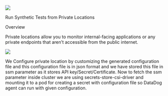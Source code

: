 <img src="https://imgix.datadoghq.com/img/dd_logo_n_70x75.png?ch=Width,DPR&fit=max&auto=format&w=70&h=75">


Run Synthetic Tests from Private Locations

Overview

Private locations allow you to monitor internal-facing applications or any private endpoints that aren’t accessible from the public internet.

<img src="https://datadog-docs.imgix.net/images/synthetics/private_locations/pl_view_file_1.808a2c3820f9b3e209bb98d9a63d3481.png">

We Configure private location by customizing the generated configuration file and this configuration file is in json format and we have stored this file in ssm parameter as it stores API key/Secret/Certificate. Now to fetch the ssm parameter inside cluster we are using secrets-store-csi-driver and mounting it to a pod for creating a secret with configuration file so DataDog agent can run with given configuration.
